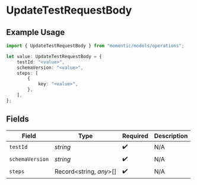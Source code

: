 # UpdateTestRequestBody

## Example Usage

```typescript
import { UpdateTestRequestBody } from "momentic/models/operations";

let value: UpdateTestRequestBody = {
    testId: "<value>",
    schemaVersion: "<value>",
    steps: [
        {
            key: "<value>",
        },
    ],
};
```

## Fields

| Field                   | Type                    | Required                | Description             |
| ----------------------- | ----------------------- | ----------------------- | ----------------------- |
| `testId`                | *string*                | :heavy_check_mark:      | N/A                     |
| `schemaVersion`         | *string*                | :heavy_check_mark:      | N/A                     |
| `steps`                 | Record<string, *any*>[] | :heavy_check_mark:      | N/A                     |